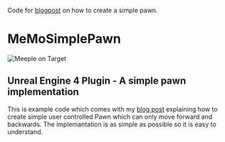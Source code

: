 Code for [blogpost](https://3vilm33pl3.com/posts/simplepawn/) on how to create a simple pawn. 

# MeMoSimplePawn
![Meeple on Target](https://3vilm33pl3.com/images/MeepleOnTarget.png)

## Unreal Engine 4 Plugin - A simple pawn implementation

This is example code which comes with my [blog post](https://3vilm33pl3.com/posts/simplepawn/) 
explaining how to create simple user controlled Pawn which can only move forward and backwards. 
The implemantation is as simple as possible so it is easy to understand.
